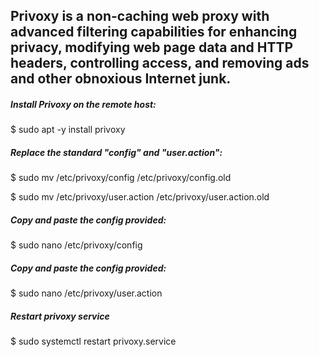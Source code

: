 ## Privoxy is a non-caching web proxy with advanced filtering capabilities for enhancing privacy, modifying web page data and HTTP headers, controlling access, and removing ads and other obnoxious Internet junk.

##### Install Privoxy on the remote host:
$ sudo apt -y install privoxy

##### Replace the standard "config" and "user.action":
$ sudo mv /etc/privoxy/config /etc/privoxy/config.old

$ sudo mv /etc/privoxy/user.action /etc/privoxy/user.action.old

#####  Copy and paste the config provided: 
$ sudo nano /etc/privoxy/config

##### Copy and paste the config provided:
$ sudo nano /etc/privoxy/user.action

##### Restart privoxy service
$ sudo systemctl restart privoxy.service

